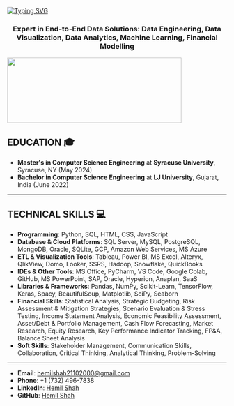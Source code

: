 [![Typing SVG](https://readme-typing-svg.demolab.com?font=Fira+Code&pause=1000&color=2ECC40&width=720&lines=%F0%9F%91%8B+%0A+Hey%2C+there%21%21+I'm+Hemil+Shah+and+Welcome+to+my+Profile%21)](https://git.io/typing-svg)

<h3 align="center">Expert in End-to-End Data Solutions: Data Engineering, Data Visualization, Data Analytics, Machine Learning, Financial Modelling</h3>

<p align="left"> <a href="https://www.linkedin.com/in/hemil-shah-683241165/" target="blank"><img src="https://cdn.dribbble.com/users/1525393/screenshots/6420056/comp_4.gif" width="400" height="150" /></a> </p>

## **EDUCATION** 🎓  
- **Master's in Computer Science Engineering** at **Syracuse University**, Syracuse, NY (May 2024)
- **Bachelor in Computer Science Engineering** at **LJ University**, Gujarat, India (June 2022) 
---

## **TECHNICAL SKILLS** 💻

- **Programming**: Python, SQL, HTML, CSS, JavaScript  
- **Database & Cloud Platforms**: SQL Server, MySQL, PostgreSQL, MongoDB, Oracle, SQLite, GCP, Amazon Web Services, MS Azure  
- **ETL & Visualization Tools**: Tableau, Power BI, MS Excel, Alteryx, QlikView, Domo, Looker, SSRS, Hadoop, Snowflake, QuickBooks  
- **IDEs & Other Tools**: MS Office, PyCharm, VS Code, Google Colab, GitHub, MS PowerPoint, SAP, Oracle, Hyperion, Anaplan, SaaS  
- **Libraries & Frameworks**: Pandas, NumPy, Scikit-Learn, TensorFlow, Keras, Spacy, BeautifulSoup, Matplotlib, SciPy, Seaborn  
- **Financial Skills**: Statistical Analysis, Strategic Budgeting, Risk Assessment & Mitigation Strategies, Scenario Evaluation & Stress Testing, Income Statement Analysis, Economic Feasibility Assessment, Asset/Debt & Portfolio Management, Cash Flow Forecasting, Market Research, Equity Research, Key Performance Indicator Tracking, FP&A, Balance Sheet Analysis  
- **Soft Skills**: Stakeholder Management, Communication Skills, Collaboration, Critical Thinking, Analytical Thinking, Problem-Solving  

---

- **Email**: [hemilshah21102000@gmail.com](mailto:hemilshah21102000@gmail.com)  
- **Phone**: +1 (732) 496-7838  
- **LinkedIn**: [Hemil Shah](https://www.linkedin.com/in/hemil-shah-683241165/)  
- **GitHub**: [Hemil Shah](https://github.com/hemilshah99316)  
